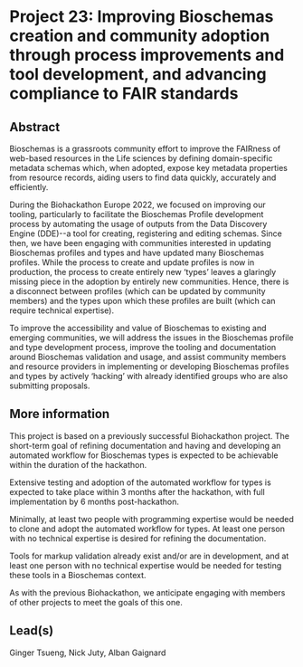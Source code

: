 # Project 23: Improving Bioschemas creation and community adoption through process improvements and tool development, and advancing compliance to FAIR standards

## Abstract

Bioschemas is a grassroots community effort to improve the FAIRness of web-based resources in the Life sciences by defining domain-specific metadata schemas which, when adopted, expose key metadata properties from resource records, aiding users to find data quickly, accurately and efficiently. 

During the Biohackathon Europe 2022, we focused on improving our tooling, particularly to facilitate the Bioschemas Profile development process by automating the usage of outputs from the Data Discovery Engine (DDE)--a tool for creating, registering and editing schemas. Since then, we have been engaging with communities interested in updating Bioschemas profiles and types and have updated many Bioschemas profiles. While the process to create and update profiles is now in production, the process to create entirely new ‘types’ leaves a glaringly missing piece in the adoption by entirely new communities. Hence, there is a disconnect between profiles (which can be updated by community members) and the types upon which these profiles are built (which can require technical expertise). 

To improve the accessibility and value of Bioschemas to existing and emerging communities, we will address the issues in the Bioschemas profile and type development process, improve the tooling and documentation around Bioschemas validation and usage, and assist community members and resource providers in implementing or developing Bioschemas profiles and types by actively ‘hacking’ with already identified groups who are also submitting proposals.

## More information

This project is based on a previously successful Biohackathon project. The short-term goal of refining documentation and having and developing an automated workflow for Bioschemas types is expected to be achievable within the duration of the hackathon. 

Extensive testing and adoption of the automated workflow for types is expected to take place within 3 months after the hackathon, with full implementation by 6 months post-hackathon. 

Minimally, at least two people with programming expertise would be needed to clone and adopt the automated workflow for types. At least one person with no technical expertise is desired for refining the documentation. 

Tools for markup validation already exist and/or are in development, and at least one person with no technical expertise would be needed for testing these tools in a Bioschemas context. 

As with the previous Biohackathon, we anticipate engaging with members of other projects to meet the goals of this one.

## Lead(s)

Ginger Tsueng, Nick Juty, Alban Gaignard


